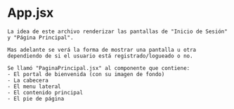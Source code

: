 # App.jsx

    La idea de este archivo renderizar las pantallas de "Inicio de Sesión" y "Página Principal".

    Mas adelante se verá la forma de mostrar una pantalla u otra dependiendo de si el usuario está registrado/logueado o no.

    Se llamó "PaginaPrincipal.jsx" al componente que contiene:
    - El portal de bienvenida (con su imagen de fondo)
    - La cabecera
    - El menu lateral
    - El contenido principal
    - El pie de página
